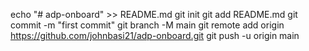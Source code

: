 echo "# adp-onboard" >> README.md
git init
git add README.md
git commit -m "first commit"
git branch -M main
git remote add origin https://github.com/johnbasi21/adp-onboard.git
git push -u origin main
